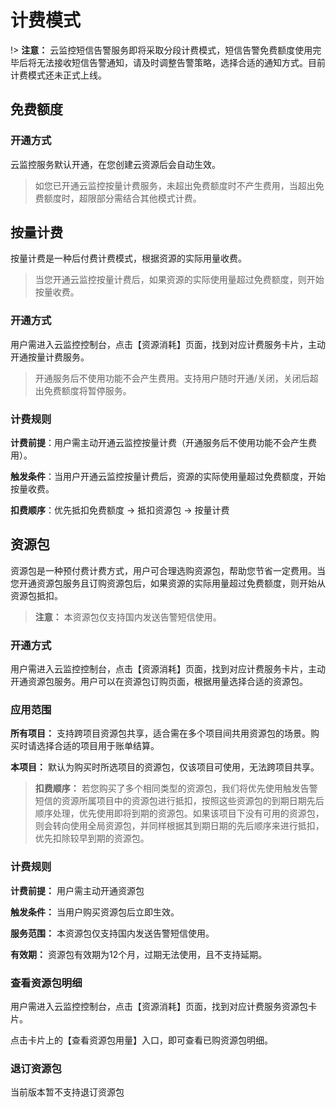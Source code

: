 # 计费模式

!> **注意：** 云监控短信告警服务即将采取分段计费模式，短信告警免费额度使用完毕后将无法接收短信告警通知，请及时调整告警策略，选择合适的通知方式。目前计费模式还未正式上线。

## 免费额度
### 开通方式
云监控服务默认开通，在您创建云资源后会自动生效。
> 如您已开通云监控按量计费服务，未超出免费额度时不产生费用，当超出免费额度时，超限部分需结合其他模式计费。

## 按量计费
按量计费是一种后付费计费模式，根据资源的实际用量收费。
> 当您开通云监控按量计费后，如果资源的实际使用量超过免费额度，则开始按量收费。

### 开通方式
用户需进入云监控控制台，点击【资源消耗】页面，找到对应计费服务卡片，主动开通按量计费服务。
> 开通服务后不使用功能不会产生费用。支持用户随时开通/关闭，关闭后超出免费额度将暂停服务。

### 计费规则
**计费前提**：用户需主动开通云监控按量计费（开通服务后不使用功能不会产生费用）。      

**触发条件**：当用户开通云监控按量计费后，资源的实际使用量超过免费额度，开始按量收费。

**扣费顺序**：优先抵扣免费额度 → 抵扣资源包 → 按量计费                             
                                     
## 资源包
资源包是一种预付费计费方式，用户可合理选购资源包，帮助您节省一定费用。当您开通资源包服务且订购资源包后，如果资源的实际用量超过免费额度，则开始从资源包抵扣。

> **注意：** 本资源包仅支持国内发送告警短信使用。

### 开通方式
用户需进入云监控控制台，点击【资源消耗】页面，找到对应计费服务卡片，主动开通资源包服务。用户可以在资源包订购页面，根据用量选择合适的资源包。

### 应用范围
**所有项目：** 支持跨项目资源包共享，适合需在多个项目间共用资源包的场景。购买时请选择合适的项目用于账单结算。

**本项目：** 默认为购买时所选项目的资源包，仅该项目可使用，无法跨项目共享。
> **扣费顺序：** 若您购买了多个相同类型的资源包，我们将优先使用触发告警短信的资源所属项目中的资源包进行抵扣，按照这些资源包的到期日期先后顺序处理，优先使用即将到期的资源包。如果该项目下没有可用的资源包，则会转向使用全局资源包，并同样根据其到期日期的先后顺序来进行抵扣，优先扣除较早到期的资源包。

### 计费规则
**计费前提：** 用户需主动开通资源包                           

**触发条件：** 当用户购买资源包后立即生效。                    

**服务范围：** 本资源包仅支持国内发送告警短信使用。            

**有效期：** 资源包有效期为12个月，过期无法使用，且不支持延期。

### 查看资源包明细
用户需进入云监控控制台，点击【资源消耗】页面，找到对应计费服务资源包卡片。

点击卡片上的【查看资源包用量】入口，即可查看已购资源包明细。

### 退订资源包
当前版本暂不支持退订资源包
